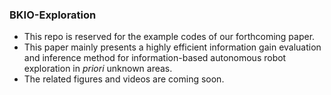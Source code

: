 ### BKIO-Exploration

- This repo is reserved for the example codes of our forthcoming paper.
- This paper mainly presents a highly efficient information gain evaluation and inference method for information-based autonomous robot exploration in *priori* unknown areas.
- The related figures and videos are coming soon.

